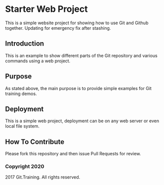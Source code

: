 # Starter Web Project

This is a simple website project for
showing how to use Git and Github together.
Updating for emergency fix after stashing.

## Introduction

This is an example to show different parts
of the Git repository and various commands
using a web project.

## Purpose

As stated above, the main purpose is to
provide simple examples for Git training
demos.

## Deployment

This is a simple web project, deployment
can be on any web server or even local
file system.

## How To Contribute

Please fork this repository and then issue Pull Requests for
review.

### Copyright 2020

2017 Git.Training. All rights reserved.